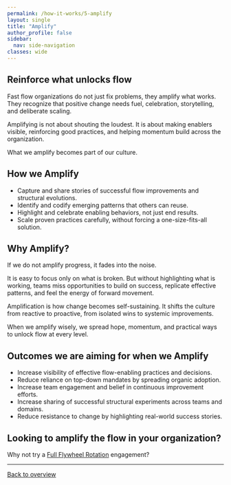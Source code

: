 ```yaml
---
permalink: /how-it-works/5-amplify  
layout: single
title: "Amplify"
author_profile: false
sidebar:
  nav: side-navigation
classes: wide
---
```


## Reinforce what unlocks flow

Fast flow organizations do not just fix problems, they amplify what works.
They recognize that positive change needs fuel, celebration, storytelling, and deliberate scaling.

Amplifying is not about shouting the loudest.
It is about making enablers visible, reinforcing good practices, and helping momentum build across the organization.

What we amplify becomes part of our culture.

## How we Amplify

- Capture and share stories of successful flow improvements and structural evolutions.
- Identify and codify emerging patterns that others can reuse.
- Highlight and celebrate enabling behaviors, not just end results.
- Scale proven practices carefully, without forcing a one-size-fits-all solution.

## Why Amplify?

If we do not amplify progress, it fades into the noise.

It is easy to focus only on what is broken.
But without highlighting what is working, teams miss opportunities to build on success, replicate effective patterns, and feel the energy of forward movement.

Amplification is how change becomes self-sustaining.
It shifts the culture from reactive to proactive, from isolated wins to systemic improvements.

When we amplify wisely, we spread hope, momentum, and practical ways to unlock flow at every level.

## Outcomes we are aiming for when we Amplify

- Increase visibility of effective flow-enabling practices and decisions.
- Reduce reliance on top-down mandates by spreading organic adoption.
- Increase team engagement and belief in continuous improvement efforts.
- Increase sharing of successful structural experiments across teams and domains.
- Reduce resistance to change by highlighting real-world success stories.

## Looking to amplify the flow in your organization?

Why not try a [Full Flywheel Rotation](/engagements/full-flywheel-rotation) engagement?

---

[Back to overview](/how-it-works/rotation-overview)
